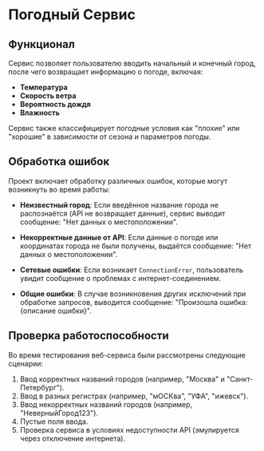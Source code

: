 # Погодный Сервис

## Функционал

Сервис позволяет пользователю вводить начальный и конечный город, после чего возвращает информацию о погоде, включая:

- **Температура**
- **Скорость ветра**
- **Вероятность дождя**
- **Влажность**

Сервис также классифицирует погодные условия как "плохие" или "хорошие" в зависимости от сезона и параметров погоды.

## Обработка ошибок

Проект включает обработку различных ошибок, которые могут возникнуть во время работы:

- **Неизвестный город**: Если введённое название города не распознаётся (API не возвращает данные), сервис выводит сообщение: "Нет данных о местоположении".

- **Некорректные данные от API**: Если данные о погоде или координатах города не были получены, выдаётся сообщение: "Нет данных о местоположении".

- **Сетевые ошибки**: Если возникает `ConnectionError`, пользователь увидит сообщение о проблемах с интернет-соединением.

- **Общие ошибки**: В случае возникновения других исключений при обработке запросов, выводится сообщение: "Произошла ошибка: {описание ошибки}".

## Проверка работоспособности

Во время тестирования веб-сервиса были рассмотрены следующие сценарии:

1. Ввод корректных названий городов (например, "Москва" и "Санкт-Петербург").
2. Ввод в разных регистрах (например, "мОСКва", "УФА", "ижевск").
3. Ввод некорректных названий городов (например, "НеверныйГород123").
4. Пустые поля ввода.
5. Проверка сервиса в условиях недоступности API (эмулируется через отключение интернета).


